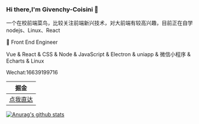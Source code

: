### Hi there,I'm Givenchy-Coisini 👋
一个在校前端菜鸟，比较关注前端新兴技术，对大前端有较高兴趣，目前正在自学nodejs、Linux、React

:construction_worker:  Front End Engineer

Vue & React & CSS & Node & JavaScript & Electron & uniapp & 微信小程序 & Echarts & Linux

Wechat:16639199716

| 掘金  |
|  ----  |
| [点我直达](https://juejin.im/user/2365804755554792)|

[![Anurag's github stats](https://github-readme-stats.vercel.app/api?username=Givenchy-Coisini&show_icons=true&theme=merko)](https://github.com/anuraghazra/github-readme-stats)

<!--
**Givenchy-Coisini/Givenchy-Coisini** is a ✨ _special_ ✨ repository because its `README.md` (this file) appears on your GitHub profile.

Here are some ideas to get you started:

- 🔭 I’m currently working on ...
- 🌱 I’m currently learning ...
- 👯 I’m looking to collaborate on ...
- 🤔 I’m looking for help with ...
- 💬 Ask me about ...
- 📫 How to reach me: ...
- 😄 Pronouns: ...
- ⚡ Fun fact: ...
-->
